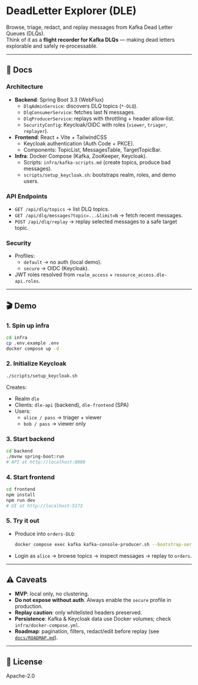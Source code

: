 # DeadLetter Explorer (DLE)

Browse, triage, redact, and replay messages from Kafka Dead Letter Queues (DLQs).  
Think of it as a **flight recorder for Kafka DLQs** — making dead letters explorable and safely re‑processable.

---

## 📖 Docs

### Architecture
- **Backend**: Spring Boot 3.3 (WebFlux)  
  - `DlqAdminService`: discovers DLQ topics (`*-DLQ`).  
  - `DlqConsumerService`: fetches last N messages.  
  - `DlqProducerService`: replays with throttling + header allow‑list.  
  - `SecurityConfig`: Keycloak/OIDC with roles (`viewer`, `triager`, `replayer`).  
- **Frontend**: React + Vite + TailwindCSS  
  - Keycloak authentication (Auth Code + PKCE).  
  - Components: TopicList, MessagesTable, TargetTopicBar.  
- **Infra**: Docker Compose (Kafka, ZooKeeper, Keycloak).  
  - Scripts: `infra/kafka-scripts.md` (create topics, produce bad messages).  
  - `scripts/setup_keycloak.sh`: bootstraps realm, roles, and demo users.

### API Endpoints
- `GET /api/dlq/topics` → list DLQ topics.  
- `GET /api/dlq/messages?topic=...&limit=N` → fetch recent messages.  
- `POST /api/dlq/replay` → replay selected messages to a safe target topic.

### Security
- Profiles:  
  - `default` → no auth (local demo).  
  - `secure` → OIDC (Keycloak).  
- JWT roles resolved from `realm_access` + `resource_access.dle-api.roles`.

---

## 🎬 Demo

### 1. Spin up infra
```bash
cd infra
cp .env.example .env
docker compose up -d
```

### 2. Initialize Keycloak
```bash
./scripts/setup_keycloak.sh
```
Creates:
- Realm `dle`
- Clients: `dle-api` (backend), `dle-frontend` (SPA)
- Users:  
  - `alice / pass` → triager + viewer  
  - `bob / pass` → viewer only

### 3. Start backend
```bash
cd backend
./mvnw spring-boot:run
# API at http://localhost:8080
```

### 4. Start frontend
```bash
cd frontend
npm install
npm run dev
# UI at http://localhost:5173
```

### 5. Try it out
- Produce into `orders-DLQ`:
  ```bash
  docker compose exec kafka kafka-console-producer.sh --bootstrap-server kafka:9092 --topic orders-DLQ
  ```
- Login as `alice` → browse topics → inspect messages → replay to `orders`.

---

## ⚠️ Caveats

- **MVP**: local only, no clustering.  
- **Do not expose without auth**. Always enable the `secure` profile in production.  
- **Replay caution**: only whitelisted headers preserved.  
- **Persistence**: Kafka & Keycloak data use Docker volumes; check `infra/docker-compose.yml`.  
- **Roadmap**: pagination, filters, redact/edit before replay (see [`docs/ROADMAP.md`](docs/ROADMAP.md)).

---

## 📜 License

Apache-2.0
